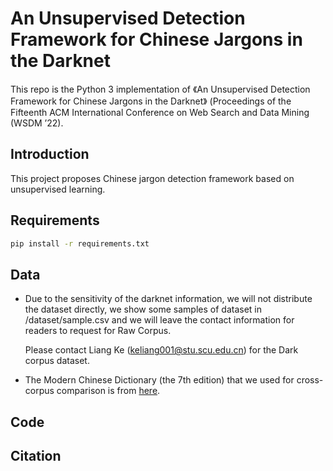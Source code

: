# An Unsupervised Detection Framework for Chinese Jargons in the Darknet

This repo is the Python 3 implementation of 《An Unsupervised Detection Framework for Chinese Jargons in the Darknet》 (Proceedings of the Fifteenth ACM International Conference on Web Search and Data Mining (WSDM ’22).

## Introduction

This project proposes Chinese jargon detection framework based on unsupervised learning.

## Requirements

```bash
pip install -r requirements.txt
```

## Data

- Due to the sensitivity of the darknet information, we will not distribute the dataset directly, we show some samples of dataset in /dataset/sample.csv and we will leave the contact information for readers to request for Raw Corpus.

  Please contact Liang Ke (keliang001@stu.scu.edu.cn) for the Dark corpus dataset.

- The Modern Chinese Dictionary (the 7th edition) that we used for cross-corpus comparison is from [here](https://github.com/CNMan/XDHYCD7th).

## Code

## Citation
